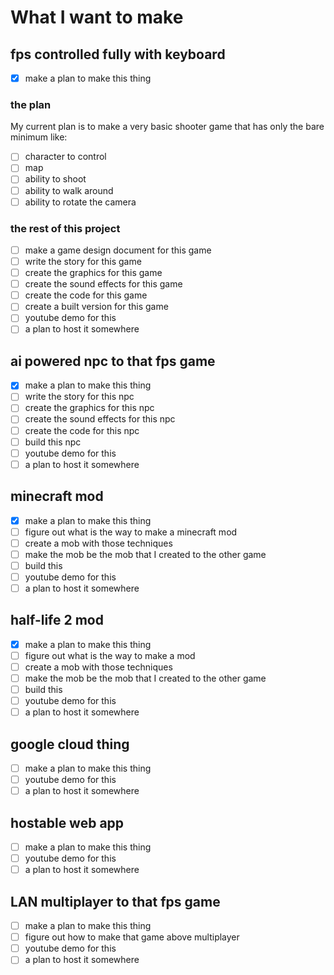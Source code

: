 # What I want to make

## fps controlled fully with keyboard

- [X] make a plan to make this thing

### the plan

My current plan is to make a very basic shooter game that has only the bare minimum like:

- [ ] character to control
- [ ] map
- [ ] ability to shoot
- [ ] ability to walk around
- [ ] ability to rotate the camera

### the rest of this project

- [ ] make a game design document for this game
- [ ] write the story for this game
- [ ] create the graphics for this game
- [ ] create the sound effects for this game
- [ ] create the code for this game
- [ ] create a built version for this game
- [ ] youtube demo for this
- [ ] a plan to host it somewhere

## ai powered npc to that fps game

- [X] make a plan to make this thing
- [ ] write the story for this npc 
- [ ] create the graphics for this npc
- [ ] create the sound effects for this npc
- [ ] create the code for this npc
- [ ] build this npc
- [ ] youtube demo for this
- [ ] a plan to host it somewhere

## minecraft mod

- [X] make a plan to make this thing
- [ ] figure out what is the way to make a minecraft mod
- [ ] create a mob with those techniques
- [ ] make the mob be the mob that I created to the other game
- [ ] build this
- [ ] youtube demo for this
- [ ] a plan to host it somewhere

## half-life 2 mod

- [X] make a plan to make this thing
- [ ] figure out what is the way to make a mod
- [ ] create a mob with those techniques
- [ ] make the mob be the mob that I created to the other game
- [ ] build this
- [ ] youtube demo for this
- [ ] a plan to host it somewhere

## google cloud thing

- [ ] make a plan to make this thing
- [ ] youtube demo for this
- [ ] a plan to host it somewhere

## hostable web app

- [ ] make a plan to make this thing
- [ ] youtube demo for this
- [ ] a plan to host it somewhere

## LAN multiplayer to that fps game

- [ ] make a plan to make this thing
- [ ] figure out how to make that game above multiplayer
- [ ] youtube demo for this
- [ ] a plan to host it somewhere
